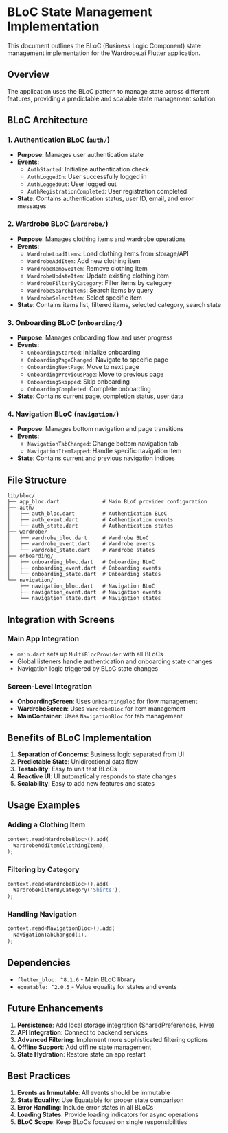 # BLoC State Management Implementation

This document outlines the BLoC (Business Logic Component) state management implementation for the Wardrope.ai Flutter application.

## Overview

The application uses the BLoC pattern to manage state across different features, providing a predictable and scalable state management solution.

## BLoC Architecture

### 1. Authentication BLoC (`auth/`)
- **Purpose**: Manages user authentication state
- **Events**:
  - `AuthStarted`: Initialize authentication check
  - `AuthLoggedIn`: User successfully logged in
  - `AuthLoggedOut`: User logged out
  - `AuthRegistrationCompleted`: User registration completed
- **State**: Contains authentication status, user ID, email, and error messages

### 2. Wardrobe BLoC (`wardrobe/`)
- **Purpose**: Manages clothing items and wardrobe operations
- **Events**:
  - `WardrobeLoadItems`: Load clothing items from storage/API
  - `WardrobeAddItem`: Add new clothing item
  - `WardrobeRemoveItem`: Remove clothing item
  - `WardrobeUpdateItem`: Update existing clothing item
  - `WardrobeFilterByCategory`: Filter items by category
  - `WardrobeSearchItems`: Search items by query
  - `WardrobeSelectItem`: Select specific item
- **State**: Contains items list, filtered items, selected category, search state

### 3. Onboarding BLoC (`onboarding/`)
- **Purpose**: Manages onboarding flow and user progress
- **Events**:
  - `OnboardingStarted`: Initialize onboarding
  - `OnboardingPageChanged`: Navigate to specific page
  - `OnboardingNextPage`: Move to next page
  - `OnboardingPreviousPage`: Move to previous page
  - `OnboardingSkipped`: Skip onboarding
  - `OnboardingCompleted`: Complete onboarding
- **State**: Contains current page, completion status, user data

### 4. Navigation BLoC (`navigation/`)
- **Purpose**: Manages bottom navigation and page transitions
- **Events**:
  - `NavigationTabChanged`: Change bottom navigation tab
  - `NavigationItemTapped`: Handle specific navigation item
- **State**: Contains current and previous navigation indices

## File Structure

```
lib/bloc/
├── app_bloc.dart              # Main BLoC provider configuration
├── auth/
│   ├── auth_bloc.dart         # Authentication BLoC
│   ├── auth_event.dart        # Authentication events
│   └── auth_state.dart        # Authentication states
├── wardrobe/
│   ├── wardrobe_bloc.dart     # Wardrobe BLoC
│   ├── wardrobe_event.dart    # Wardrobe events
│   └── wardrobe_state.dart    # Wardrobe states
├── onboarding/
│   ├── onboarding_bloc.dart   # Onboarding BLoC
│   ├── onboarding_event.dart  # Onboarding events
│   └── onboarding_state.dart  # Onboarding states
└── navigation/
    ├── navigation_bloc.dart   # Navigation BLoC
    ├── navigation_event.dart  # Navigation events
    └── navigation_state.dart  # Navigation states
```

## Integration with Screens

### Main App Integration
- `main.dart` sets up `MultiBlocProvider` with all BLoCs
- Global listeners handle authentication and onboarding state changes
- Navigation logic triggered by BLoC state changes

### Screen-Level Integration
- **OnboardingScreen**: Uses `OnboardingBloc` for flow management
- **WardrobeScreen**: Uses `WardrobeBloc` for item management
- **MainContainer**: Uses `NavigationBloc` for tab management

## Benefits of BLoC Implementation

1. **Separation of Concerns**: Business logic separated from UI
2. **Predictable State**: Unidirectional data flow
3. **Testability**: Easy to unit test BLoCs
4. **Reactive UI**: UI automatically responds to state changes
5. **Scalability**: Easy to add new features and states

## Usage Examples

### Adding a Clothing Item
```dart
context.read<WardrobeBloc>().add(
  WardrobeAddItem(clothingItem),
);
```

### Filtering by Category
```dart
context.read<WardrobeBloc>().add(
  WardrobeFilterByCategory('Shirts'),
);
```

### Handling Navigation
```dart
context.read<NavigationBloc>().add(
  NavigationTabChanged(1),
);
```

## Dependencies

- `flutter_bloc: ^8.1.6` - Main BLoC library
- `equatable: ^2.0.5` - Value equality for states and events

## Future Enhancements

1. **Persistence**: Add local storage integration (SharedPreferences, Hive)
2. **API Integration**: Connect to backend services
3. **Advanced Filtering**: Implement more sophisticated filtering options
4. **Offline Support**: Add offline state management
5. **State Hydration**: Restore state on app restart

## Best Practices

1. **Events as Immutable**: All events should be immutable
2. **State Equality**: Use Equatable for proper state comparison
3. **Error Handling**: Include error states in all BLoCs
4. **Loading States**: Provide loading indicators for async operations
5. **BLoC Scope**: Keep BLoCs focused on single responsibilities